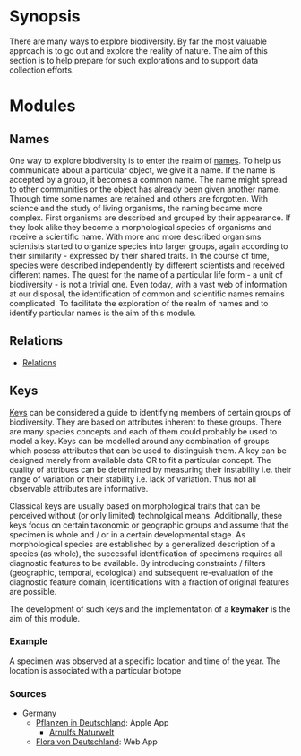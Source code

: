 <!-- TITLE: Exploration -->
<!-- SUBTITLE: A quick summary of Exploration -->

# Synopsis
There are many ways to explore biodiversity. By far the most valuable approach is to go out and explore the reality of nature. The aim of this section is to help prepare for such explorations and to support data collection efforts.

# Modules
## Names
One way to explore biodiversity is to enter the realm of [names](/a-part-of-nature/exploration/names). To help us communicate about a particular object, we give it a name. If the name is accepted by a group, it becomes a common name. The name might spread to other communities or the object has already been given another name. Through time some names are retained and others are forgotten. With science and the study of living organisms, the naming became more complex. First organisms are described and grouped by their appearance. If they look alike they become a morphological species of organisms and receive a scientific name. With more and more described organisms scientists started to organize species into larger groups, again according to their similarity - expressed by their shared traits. In the course of time, species were described independently by different scientists and received different names. The quest for the name of a particular life form - a unit of biodiversity - is not a trivial one. Even today, with a vast web of information at our disposal, the identification of common and scientific names remains complicated. To facilitate the exploration of the realm of names and to identify particular names is the aim of this module.
## Relations
* [Relations](/a-part-of-nature/exploration/relations)
## Keys
[Keys](/a-part-of-nature/exploration/keys) can be considered a guide to identifying members of certain groups of biodiversity. They are based on attributes inherent to these groups. There are many species concepts and each of them could probably be used to model a key. Keys can be modelled around any combination of groups which posess attributes that can be used to distinguish them. A key can be designed merely from available data OR to fit a particular concept. The quality of attribues can be determined by measuring their instability i.e. their range of variation or their stability i.e. lack of variation. Thus not all observable attributes are informative. 

Classical keys are usually based on morphological traits that can be perceived without (or only limited) technolgical means. Additionally, these keys focus on certain taxonomic or geographic groups and assume that the specimen is whole and / or in a certain developmental stage. As morphological species are established by a generalized description of a species (as whole), the successful identification of specimens requires all diagnostic features to be available. By introducing constraints / filters (geographic, temporal, ecological) and subsequent re-evaluation of the diagnostic feature domain, identifications with a fraction of original features are possible.

The development of such keys and the implementation of a **keymaker** is the aim of this module.
### Example
A specimen was observed at a specific location and time of the year. The location is associated with a particular biotope
### Sources
* Germany
  * [Pflanzen in Deutschland](http://www.pflanzen-bestimmung.de/): Apple App
    * [Arnulfs Naturwelt](http://arnulfs-naturwelt.de/)
  * [Flora von Deutschland](http://www.blumeninschwaben.de/): Web App


